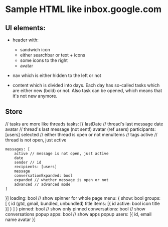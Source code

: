 # Sample HTML like inbox.google.com

## UI elements:

* header with:
  * sandwich icon
  * either searchbar or text + icons
  * some icons to the right
  * avatar

* nav which is either hidden to the left or not
* content which is divided into days. Each day has so-called tasks which are either new (bold) or not. Also task can be opened, which means that it's not new anymore.

## Store

// tasks are more like threads
tasks: [{
    lastDate // thread's last message date
    avatar // thread's last message (not sent!) avatar (ref users)
    participants: [users]
    selected // either thread is open or not
    menuItems // tags
    active // thread is not open, just active

    messages: [
        active // message is not open, just active
        date
        sender // id
        recipients: [users]
        message
        conversationExpanded: bool
        expanded // whether message is open or not
        advanced // advanced mode
    ]
}]
loading: bool // show spinner for whole page
menu: {
    show: bool
    groups: [
        {
            id (gtd, gmail, bundled, unbundled)
            title
            items: [{
                id
                active: bool
                icon
                title
            }]
        }
    ]
}
pinned: bool // show only pinned
conversations: bool // show conversations popup
apps: bool // show apps popup
users: [{
    id,
    email
    name
    avatar
}]
